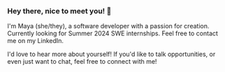 ### Hey there, nice to meet you! 👋

I'm Maya (she/they), a software developer with a passion for creation.
Currently looking for Summer 2024 SWE internships. Feel free to contact me on my LinkedIn.

I'd love to hear more about yourself! If you'd like to talk opportunities, or even just want to chat, feel free to connect with me!
